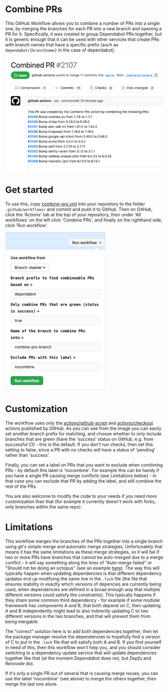 # Combine PRs
This GitHub Workflow allows you to combine a number of PRs into a single one, by merging the branches for each PR into a new branch and opening a PR for it. Specifically, it was created to group Dependabot PRs together, but it is generic enough that it can be used with other services that create PRs with branch names that have a specific prefix (such as `dependabot/{branchname}` in the case of dependabot).

![Combined PR](/images/combined-pr.png?raw=true "Combined PR")

# Get started
To use this, copy [combine-prs.yml](combine-prs.yml) into your repository to the folder `.github/workflows/` and commit and push it to GitHub.
Then on GitHub, click the 'Actions' tab at the top of your repository, then under 'All workflows' on the left click 'Combine PRs', and finally on the righthand side, click 'Run workflow'.

![Run workflow](/images/run.png?raw=true "Run workflow")

# Customization
The workflow uses only the [actions/github-script](https://github.com/actions/github-script/) and [actions/checkout](https://github.com/actions/checkout/) actions published by GitHub.
As you can see from the image you can easily set another branch prefix for matching, and choose whether to only include branches that are green (have the 'success' status on GitHub, e.g. from successful CI) - this is the default. If you don't run checks, then set this setting to false, since a PR with no checks will have a status of 'pending' rather than 'success'.

Finally, you can set a label on PRs that you want to exclude when combining PRs - by default this label is 'nocombine'. For example this can be handy if you have a single PR causing merge conflicts (see Limitations below) - in that case you can exclude that PR by adding the label, and still combine the rest of the PRs.

You are also welcome to modify the code to your needs if you need more customization than that (for example it currently doesn't work with forks, only branches within the same repo).

# Limitations
This workflow merges the branches of the PRs together into a single branch using git's simple merge and automatic merge strategies. Unfortunately that means it has the same limitations as these merge strategies, so it will fail if two or more PRs have branches that cannot be auto-merged due to a merge conflict - it will say something along the lines of "Auto-merge failed" or "Should not be doing an octopus" (see an example [here](https://github.com/hrvey/combine-prs-workflow/issues/2)).
The way this will typically happen when updating dependencies is that different dependency updates end up modifying the same line in the `.lock` file (the file that ensures stability in exactly which versions of depencies are currently being used, when dependencies are defined in a broad enough way that multiple different versions could satisfy the constraints).
This typically happens if they share some common third dependency - for example if some modular framework has components A and B, that both depend on C, then updating A and B independently might lead to also indirectly updating C to two different versions in the two branches, and that will prevent them from being mergable.

The "correct" solution here is to add both dependencies together, then let the package manager resolve the dependencies to hopefully find a version of C to put in the `.lock` file that will satisfy both A and B.
If you find yourself in need of this, then this workflow won't help you, and you should consider switching to a dependency update service that will update dependencies together like that (at the moment *Dependabot* does not, but *Depfu* and *Renovate* do).

If it's only a single PR out of several that is causing merge issues, you can use the label 'nocombine' (see above) to merge the others together, then merge the last one alone.
